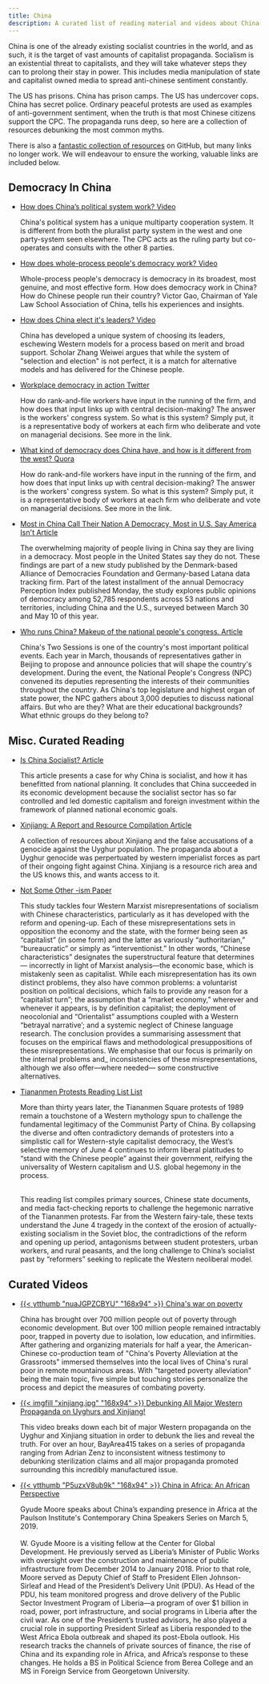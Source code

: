 ```yaml
---
title: China
description: A curated list of reading material and videos about China. Covers various frequently asked questions/topics, such as if China is socialist or capitalist, if they have democracy, the "genocide" myths, and more.
---
```


China is one of the already existing socialist countries in the world, and as such, it is the target of vast amounts of capitalist propaganda. Socialism is an existential threat to capitalists, and they will take whatever steps they can to prolong their stay in power. This includes media manipulation of state and capitalist owned media to spread anti-chinese sentiment constantly.

The US has prisons. China has prison camps. The US has undercover cops. China has secret police. Ordinary peaceful protests are used as examples of anti-government sentiment, when the truth is that most Chinese citizens support the CPC. The propaganda runs deep, so here are a collection of resources debunking the most common myths.

There is also a [fantastic collection of resources](https://github.com/dessalines/essays/blob/master/socialism_faq.md#on-mao-maoism-and-marxism-leninism-maoism-and-the-prc) on GitHub, but many links no longer work. We will endeavour to ensure the working, valuable links are included below.

## Democracy In China

<ul class="taxonomy-list">
  <li>
    <a href="https://www.youtube.com/watch?v=Qu4QTxl9GVw/">How does China’s political system work? <span class="badge">Video</span></a>
    <p>China's political system has a unique multiparty cooperation system. It is different from both the pluralist party system in the west and one party-system seen elsewhere. The CPC acts as the ruling party but co-operates and consults with the other 8 parties.</p>
  </li>

  <li>
    <a href="https://www.youtube.com/watch?v=_JI3fYmKZEU">How does whole-process people's democracy work? <span class="badge">Video</span></a>
    <p>Whole-process people's democracy is democracy in its broadest, most genuine, and most effective form. How does democracy work in China? How do Chinese people run their country? Victor Gao, Chairman of Yale Law School Association of China, tells his experiences and insights.</p>
  </li>

  <li>
    <a href="https://www.youtube.com/watch?v=TgpQxVCekgw">How does China elect it's leaders? <span class="badge">Video</span></a>
    <p>China has developed a unique system of choosing its leaders, eschewing Western models for a process based on merit and broad support. Scholar Zhang Weiwei argues that while the system of "selection and election" is not perfect, it is a match for alternative models and has delivered for the Chinese people. </p>
  </li>

  <li>
    <a href="https://archive.ph/DwD1n">Workplace democracy in action <span class="badge">Twitter</span></a>
    <p>How do rank-and-file workers have input in the running of the firm, and how does that input links up with central decision-making? The answer is the workers' congress system. So what is this system? Simply put, it is a representative body of workers at each firm who deliberate and vote on managerial decisions. See more in the link.</p>
  </li>

  <li>
    <a href="https://www.quora.com/What-kind-of-democracy-does-the-China-have/answers/81676052?share=0ac8c628&srid=JMzz">What kind of democracy does China have, and how is it different from the west? <span class="badge">Quora</span></a>
    <p>How do rank-and-file workers have input in the running of the firm, and how does that input links up with central decision-making? The answer is the workers' congress system. So what is this system? Simply put, it is a representative body of workers at each firm who deliberate and vote on managerial decisions. See more in the link.</p>
  </li>

  <li>
    <a href="https://www.qiaocollective.com/education/xinjiang">Most in China Call Their Nation A Democracy, Most in U.S. Say America Isn't <span class="badge">Article</span></a>
    <p>The overwhelming majority of people living in China say they are living in a democracy. Most people in the United States say they do not. These findings are part of a new study published by the Denmark-based Alliance of Democracies Foundation and Germany-based Latana data tracking firm. Part of the latest installment of the annual Democracy Perception Index published Monday, the study explores public opinions of democracy among 52,785 respondents across 53 nations and territories, including China and the U.S., surveyed between March 30 and May 10 of this year.</p>
  </li>

  <li>
    <a href="https://news.cgtn.com/event/2019/whorunschina/index.html">Who runs China? Makeup of the national people's congress. <span class="badge">Article</span></a>
    <p>China's Two Sessions is one of the country's most important political events. Each year in March, thousands of representatives gather in Beijing to propose and announce policies that will shape the country's development. During the event, the National People's Congress (NPC) convened its deputies representing the interests of their communities throughout the country. As China's top legislature and highest organ of state power, the NPC gathers about 3,000 deputies to discuss national affairs. But who are they? What are their educational backgrounds? What ethnic groups do they belong to?</p>
  </li>
</ul>

## Misc. Curated Reading

<ul class="taxonomy-list">
  <li>
    <a href="https://communistuniversity.wordpress.com/2014/05/05/is-china-sociaslist/">Is China Socialist? <span class="badge">Article</span></a>
    <p>This article presents a case for why China is socialist, and how it has benefitted from national planning. It concludes that China succeeded in its economic development because the socialist sector has so far controlled and led domestic capitalism and foreign investment within the framework of planned national economic goals.</p>
  </li>

  <li>
    <a href="https://www.qiaocollective.com/education/xinjiang">Xinjiang: A Report and Resource Compilation <span class="badge">Article</span></a>
    <p>A collection of resources about Xinjiang and the false accusations of a genocide against the Uyghur population. The propaganda about a Uyghur genocide was perpertuated by western imperialist forces as part of their ongoing fight against China. Xinjiang is a resource rich area and the US knows this, and wants access to it.</p>
  </li>

  <li>
    <a href="https://www.qiaocollective.com/education/xinjiang">Not Some Other -ism <span class="badge">Paper</span></a>
    <p>
      This study tackles four Western Marxist misrepresentations of
       socialism with Chinese characteristics, particularly as it has  
       developed with the reform and opening-up. Each of these 
       misrepresentations sets in opposition the economy and the state,
       with the former being seen as “capitalist” (in some form) and the 
       latter as variously “authoritarian,” “bureaucratic” or simply as 
       “interventionist.” In other words, “Chinese characteristics” 
       designates the superstructural feature that determines— 
       incorrectly in light of Marxist analysis—the economic base, which 
       is mistakenly seen as capitalist. While each misrepresentation has 
       its own distinct problems, they also have common problems: a 
       voluntarist position on political decisions, which fails to provide
       any reason for a “capitalist turn”; the assumption that a “market
       economy,” wherever and whenever it appears, is by definition 
       capitalist; the deployment of neocolonial and “Orientalist”
       assumptions coupled with a Western “betrayal narrative’; and a
       systemic neglect of Chinese language research. The conclusion 
       provides a summarising assessment that focuses on the empirical 
       flaws and methodological presuppositions of these
       misrepresentations. We emphasise that our focus is primarily on
       the internal problems and_ inconsistencies of these 
       misrepresentations, although we also offer—where needed— 
       some constructive alternatives.</p>
  </li>

  <li>
    <a href="https://www.qiaocollective.com/education/tiananmenreadinglist">Tiananmen Protests Reading List <span class="badge">List</span></a>
    <p>More than thirty years later, the Tiananmen Square protests of 1989 remain a touchstone of a Western mythology spun to challenge the fundamental legitimacy of the Communist Party of China. By collapsing the diverse and often contradictory demands of protesters into a simplistic call for Western-style capitalist democracy, the West’s selective memory of June 4 continues to inform liberal platitudes to “stand with the Chinese people” against their government, reifying the universality of Western capitalism and U.S. global hegemony in the process.<br><br>

This reading list compiles primary sources, Chinese state documents, and media fact-checking reports to challenge the hegemonic narrative of the Tiananmen protests. Far from the Western fairy-tale, these texts understand the June 4 tragedy in the context of the erosion of actually-existing socialism in the Soviet bloc, the contradictions of the reform and opening up period, antagonisms between student protesters, urban workers, and rural peasants, and the long challenge to China’s socialist past by “reformers” seeking to replicate the Western neoliberal model. </p>
  </li>
  
</ul>

## Curated Videos

<ul class="curated-video-list">
  <li>
    <a class="logo" href="https://www.youtube.com/watch?v=nuaJGPZCBYU">
        {{< ytthumb "nuaJGPZCBYU" "168x94" >}}
    </a>
    <a class="channel-name" href="https://www.youtube.com/watch?v=nuaJGPZCBYU">China's war on poverty</a>
    <p>China has brought over 700 million people out of poverty through economic development. But over 100 million people remained intractably poor, trapped in poverty due to isolation, low education, and infirmities. After gathering and organizing materials for half a year, the American-Chinese co-production team of "China's Poverty Alleviation at the Grassroots" immersed themselves into the local lives of China's rural poor in remote mountainous areas. With "targeted poverty alleviation" being the main topic, five simple but touching stories personalize the process and depict the measures of combating poverty.</p>
  </li>


  <li>
    <a class="logo" href="https://www.youtube.com/watch?v=TPA_hLdU4Jc">
        {{< imgfill "xinjiang.jpg" "168x94" >}}
    </a>
    <a class="channel-name" href="https://www.youtube.com/watch?v=TPA_hLdU4Jc">Debunking All Major Western Propaganda on Uyghurs and Xinjiang!</a>
    <p>This video breaks down each bit of major Western propaganda on the Uyghur and Xinjiang situation in order to debunk the lies and reveal the truth. For over an hour, BayArea415 takes on a series of propaganda ranging from Adrian Zenz to inconsistent witness testimony to debunking sterilization claims and all major propaganda promoted surrounding this incredibly manufactured issue. </p>
  </li>

  <li>
    <a class="logo" href="https://www.youtube.com/watch?v=P5uzxV8ub9k">
        {{< ytthumb "P5uzxV8ub9k" "168x94" >}}
    </a>
    <a class="channel-name" href="https://www.youtube.com/watch?v=P5uzxV8ub9k">China in Africa: An African Perspective</a>
    <p>Gyude Moore speaks about China’s expanding presence in Africa at the Paulson Institute's Contemporary China Speakers Series on March 5, 2019.<br><br>W. Gyude Moore is a visiting fellow at the Center for Global Development. He previously served as Liberia’s Minister of Public Works with oversight over the construction and maintenance of public infrastructure from December 2014 to January 2018. Prior to that role, Moore served as Deputy Chief of Staff to President Ellen Johnson-Sirleaf and Head of the President’s Delivery Unit (PDU). As Head of the PDU, his team monitored progress and drove delivery of the Public Sector Investment Program of Liberia—a program of over $1 billion in road, power, port infrastructure, and social programs in Liberia after the civil war. As one of the President’s trusted advisors, he also played a crucial role in supporting President Sirleaf as Liberia responded to the West Africa Ebola outbreak and shaped its post-Ebola outlook. His research tracks the channels of private sources of finance, the rise of China and its expanding role in Africa, and Africa’s response to these changes. He holds a BS in Political Science from Berea College and an MS in Foreign Service from Georgetown University.</p>
  </li>
</ul>